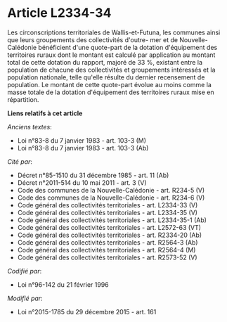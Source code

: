# Article L2334-34

Les circonscriptions territoriales de Wallis-et-Futuna, les communes ainsi que leurs groupements des collectivités d'outre-
mer et de Nouvelle-Calédonie bénéficient d'une quote-part de la dotation d'équipement des territoires ruraux dont le montant
est calculé par application au montant total de cette dotation du rapport, majoré de 33 %, existant entre la population de
chacune des collectivités et groupements intéressés et la population nationale, telle qu'elle résulte du dernier recensement
de population. Le montant de cette quote-part évolue au moins comme la masse totale de la dotation d'équipement des
territoires ruraux mise en répartition.

**Liens relatifs à cet article**

_Anciens textes_:

  - Loi n°83-8 du 7 janvier 1983 - art. 103-3 (M)
  - Loi n°83-8 du 7 janvier 1983 - art. 103-3 (Ab)

_Cité par_:

  - Décret n°85-1510 du 31 décembre 1985 - art. 11 (Ab)
  - Décret n°2011-514 du 10 mai 2011 - art. 3 (V)
  - Code des communes de la Nouvelle-Calédonie - art. R234-5 (V)
  - Code des communes de la Nouvelle-Calédonie - art. R234-6 (V)
  - Code général des collectivités territoriales - art. L2334-33 (V)
  - Code général des collectivités territoriales - art. L2334-35 (V)
  - Code général des collectivités territoriales - art. L2334-35-1 (Ab)
  - Code général des collectivités territoriales - art. L2572-63 (VT)
  - Code général des collectivités territoriales - art. R2334-20 (Ab)
  - Code général des collectivités territoriales - art. R2564-3 (Ab)
  - Code général des collectivités territoriales - art. R2564-4 (M)
  - Code général des collectivités territoriales - art. R2573-52 (V)

_Codifié par_:

  - Loi n°96-142 du 21 février 1996

_Modifié par_:

  - Loi n°2015-1785 du 29 décembre 2015 - art. 161
